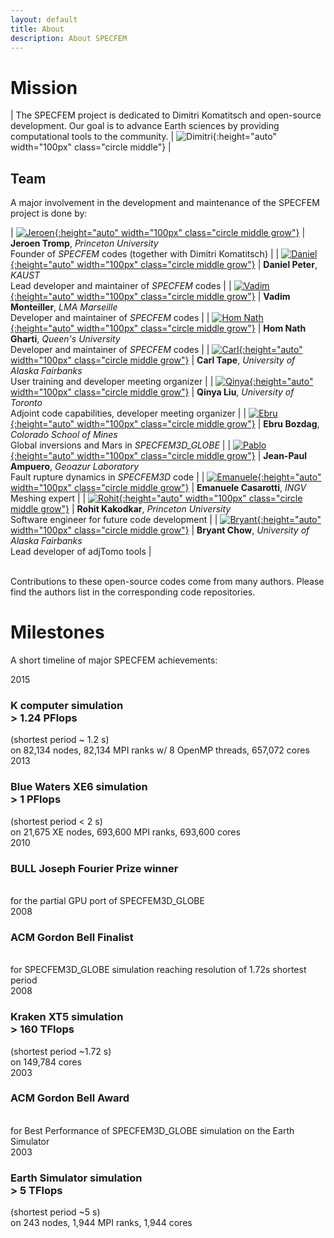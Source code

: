 ```yaml
---
layout: default
title: About
description: About SPECFEM
---
```


# Mission


| The SPECFEM project is dedicated to Dimitri Komatitsch and open-source development. Our goal is to advance Earth sciences by providing computational tools to the community. | ![Dimitri](figures/Dimitri_Komatitsch.jpg "Dimitri Komatitsch"){:height="auto" width="100px" class="circle middle"} |


## Team

A major involvement in the development and maintenance of the SPECFEM project is done by:<br>

| [![Jeroen](figures/Jeroen_Tromp.png "Jeroen Tromp"){:height="auto" width="100px" class="circle middle grow"}](https://geosciences.princeton.edu/people/jeroen-tromp) | **Jeroen Tromp**, *Princeton University*<br>Founder of *SPECFEM* codes (together with Dimitri Komatitsch) |
| [![Daniel](figures/Daniel_Peter.jpg "Daniel Peter"){:height="auto" width="100px" class="circle middle grow"}](https://danielpeter.github.io) | **Daniel Peter**, *KAUST*<br>Lead developer and maintainer of *SPECFEM* codes |
| [![Vadim](figures/Vadim_Monteiller.jpg "Vadim Monteiller"){:height="auto" width="100px" class="circle middle grow"}](http://www.lma.cnrs-mrs.fr/spip.php?auteur292&lang=fr) | **Vadim Monteiller**, *LMA Marseille*<br>Developer and maintainer of *SPECFEM* codes |
| [![Hom Nath](figures/Hom_Nath_Gharti.jpg "Hom Nath Gharti"){:height="auto" width="100px" class="circle middle grow"}](https://www.queensu.ca/geol/dr-hom-nath-gharti) | **Hom Nath Gharti**, *Queen's University*<br>Developer and maintainer of *SPECFEM* codes |
| [![Carl](figures/Carl_Tape.jpg "Carl Tape"){:height="auto" width="100px" class="circle middle grow"}](https://sites.google.com/alaska.edu/carltape) | **Carl Tape**, *University of Alaska Fairbanks*<br>User training and developer meeting organizer |
| [![Qinya](figures/Qinya_Liu.jpg "Qinya Liu"){:height="auto" width="100px" class="circle middle grow"}](https://www.physics.utoronto.ca/members/liu-qinya/) | **Qinya Liu**, *University of Toronto*<br>Adjoint code capabilities, developer meeting organizer |
| [![Ebru](figures/Ebru_Bozdag.jpg "Ebru Bozdag"){:height="auto" width="100px" class="circle middle grow"}](https://ebrucsm.wordpress.com) | **Ebru Bozdag**, *Colorado School of Mines*<br>Global inversions and Mars in *SPECFEM3D_GLOBE* |
| [![Pablo](figures/Jean-Paul_Ampuero.jpg "Pablo Ampuero"){:height="auto" width="100px" class="circle middle grow"}](https://jpampuero.github.io) | **Jean-Paul Ampuero**, *Geoazur Laboratory*<br>Fault rupture dynamics in *SPECFEM3D* code |
| [![Emanuele](figures/Emanuele_Casarotti.jpg "Emanuele Casarotti"){:height="auto" width="100px" class="circle middle grow"}](https://www.researchgate.net/profile/Emanuele-Casarotti) | **Emanuele Casarotti**, *INGV*<br>Meshing expert |
| [![Rohit](figures/Rohit_Kakodkar.png "Rohit Kakodkar"){:height="auto" width="100px" class="circle middle grow"}](https://researchcomputing.princeton.edu/about/people-directory/rohit-kakodkar) | **Rohit Kakodkar**, *Princeton University*<br>Software engineer for future code development |
| [![Bryant](figures/Bryant_Chow.jpg "Bryant Chow"){:height="auto" width="100px" class="circle middle grow"}](https://bch0w.github.io) | **Bryant Chow**, *University of Alaska Fairbanks*<br>Lead developer of adjTomo tools |


<br>
Contributions to these open-source codes come from many authors. Please find the authors list in the corresponding code repositories.


# Milestones

A short timeline of major SPECFEM achievements:<br>


<div class="timeline">
<div class="vertical"></div>
<div class="entries">

<div class="entry">
<div class="title">2015</div>
<div class="body">
<h3>K computer simulation<br>> 1.24 PFlops</h3> (shortest period ~ 1.2 s)<br>
on 82,134 nodes, 82,134 MPI ranks w/ 8 OpenMP threads, 657,072 cores
</div>
</div> <!-- entry -->

<div class="entry">
<div class="title">2013</div>
<div class="body">
<h3>Blue Waters XE6 simulation<br>> 1 PFlops</h3> (shortest period < 2 s)<br>
on 21,675 XE nodes, 693,600 MPI ranks, 693,600 cores
</div>
</div> <!-- entry -->

<div class="entry">
<div class="title big">2010</div>
<div class="body">
<h3>BULL Joseph Fourier Prize winner</h3><br>
for the partial GPU port of <it>SPECFEM3D_GLOBE</it>
</div>
</div> <!-- entry -->


<div class="entry">
<div class="title big">2008</div>
<div class="body">
<h3>ACM Gordon Bell Finalist</h3><br>
for <it>SPECFEM3D_GLOBE</it> simulation reaching resolution of 1.72s shortest period
</div>
</div> <!-- entry -->

<div class="entry">
<div class="title">2008</div>
<div class="body">
<h3>Kraken XT5 simulation<br>> 160 TFlops</h3> (shortest period ~1.72 s)<br>
on 149,784 cores</div>
</div> <!-- entry -->

<div class="entry">
<div class="title big">2003</div>
<div class="body">
<h3>ACM Gordon Bell Award</h3><br>
for Best Performance of <it>SPECFEM3D_GLOBE</it> simulation on the Earth Simulator
</div>
</div> <!-- entry -->


<div class="entry">
<div class="title">2003</div>
<div class="body">
<h3>Earth Simulator simulation<br>> 5 TFlops</h3> (shortest period ~5 s)<br>
on 243 nodes, 1,944 MPI ranks, 1,944 cores</div>
</div> <!-- entry -->

</div> <!-- entries -->
</div> <!-- timeline -->

<br>
